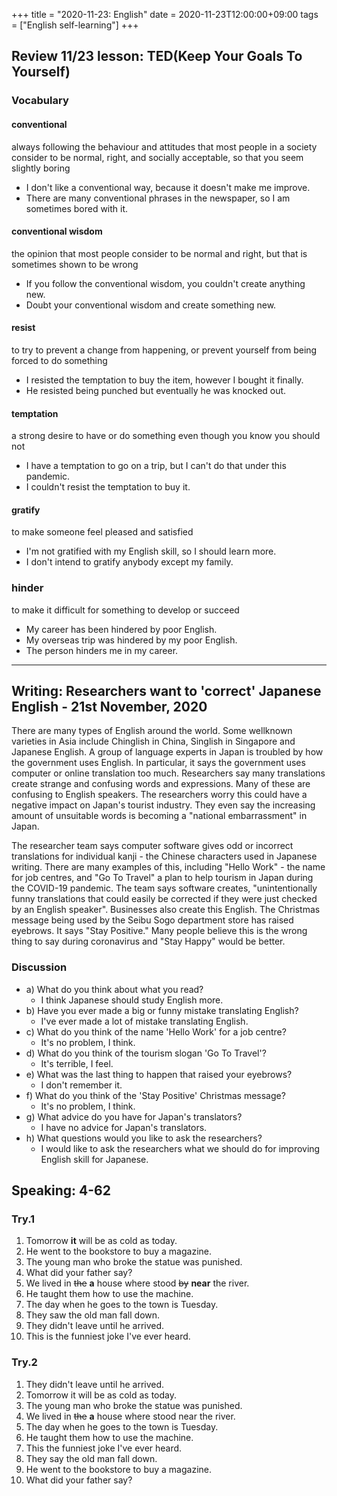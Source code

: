 +++
title =  "2020-11-23: English"
date = 2020-11-23T12:00:00+09:00
tags = ["English self-learning"]
+++
## Review 11/23 lesson: TED(Keep Your Goals To Yourself)

### Vocabulary

#### conventional
always following the behaviour and attitudes that most people in a society consider to be normal, right, and socially acceptable, so that you seem slightly boring

* I don't like a conventional way, because it doesn't make me improve.
* There are many conventional phrases in the newspaper, so I am sometimes bored with it.

#### conventional wisdom
the opinion that most people consider to be normal and right, but that is sometimes shown to be wrong

* If you follow the conventional wisdom, you couldn't create anything new.
* Doubt your conventional wisdom and create something new.

#### resist
to try to prevent a change from happening, or prevent yourself from being forced to do something

* I resisted the temptation to buy the item, however I bought it finally.
* He resisted being punched but eventually he was knocked out.

#### temptation
a strong desire to have or do something even though you know you should not

* I have a temptation to go on a trip, but I can't do that under this pandemic.
* I couldn't resist the temptation to buy it.

#### gratify
to make someone feel pleased and satisfied

* I'm not gratified with my English skill, so I should learn more.
* I don't intend to gratify anybody except my family.

### hinder
to make it difficult for something to develop or succeed

* My career has been hindered by poor English.
* My overseas trip was hindered by my poor English.
* The person hinders me in my career.

- - -

## Writing: Researchers want to 'correct' Japanese English - 21st November, 2020

There are many types of English around the world. Some wellknown varieties in Asia include Chinglish in China, Singlish in Singapore and Japanese English. A group of language experts in Japan is troubled by how the government uses English. In particular, it says the government uses computer or online translation too much. Researchers say many translations create strange and confusing words and expressions. Many of these are confusing to English speakers. The researchers worry this could have a negative impact on Japan's tourist industry. They even say the increasing amount of unsuitable words is becoming a "national embarrassment" in Japan.

The researcher team says computer software gives odd or incorrect translations for individual kanji - the Chinese characters used in Japanese writing. There are many examples of this, including "Hello Work" - the name for job centres, and "Go To Travel" a plan to help tourism in Japan during the COVID-19 pandemic. The team says software creates, "unintentionally funny translations that could easily be corrected if they were just checked by an English speaker". Businesses also create this English. The Christmas message being used by the Seibu Sogo department store has raised eyebrows. It says "Stay Positive." Many people believe this is the wrong thing to say during coronavirus and "Stay Happy" would be better.

### Discussion

* a) What do you think about what you read?
  - I think Japanese should study English more.
* b) Have you ever made a big or funny mistake translating English?
  - I've ever made a lot of mistake translating English.
* c) What do you think of the name 'Hello Work' for a job centre?
  - It's no problem, I think.
* d) What do you think of the tourism slogan 'Go To Travel'?
  - It's terrible, I feel.
* e) What was the last thing to happen that raised your eyebrows?
  - I don't remember it.
* f) What do you think of the 'Stay Positive' Christmas message?
  - It's no problem, I think.
* g) What advice do you have for Japan's translators?
  - I have no advice for Japan's translators.
* h) What questions would you like to ask the researchers?
  - I would like to ask the researchers what we should do for improving English skill for Japanese.

## Speaking: 4-62

### Try.1

1. Tomorrow **it** will be as cold as today.
2. He went to the bookstore to buy a magazine.
3. The young man who broke the statue was punished.
4. What did your father say?
5. We lived in ~~the~~ **a** house where stood ~~by~~ **near** the river.
6. He taught them how to use the machine.
7. The day when he goes to the town is Tuesday.
8. They saw the old man fall down.
9. They didn't leave until he arrived.
10. This is the funniest joke I've ever heard.

### Try.2

1. They didn't leave until he arrived.
2. Tomorrow it will be as cold as today.
3. The young man who broke the statue was punished.
4. We lived in ~~the~~ **a** house where stood near the river.
5. The day when he goes to the town is Tuesday.
6. He taught them how to use the machine.
7. This the funniest joke I've ever heard.
8. They say the old man fall down.
9. He went to the bookstore to buy a magazine.
10. What did your father say?

